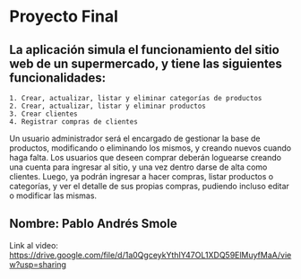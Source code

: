 # Proyecto Final

## La aplicación simula el funcionamiento del sitio web de un supermercado, y tiene las siguientes funcionalidades:

    1. Crear, actualizar, listar y eliminar categorías de productos
    2. Crear, actualizar, listar y eliminar productos
    3. Crear clientes
    4. Registrar compras de clientes

Un usuario administrador será el encargado de gestionar la base de productos, modificando o eliminando los mismos, y creando nuevos cuando haga falta. Los usuarios que deseen comprar deberán loguearse creando una cuenta para ingresar al sitio, y una vez dentro darse de alta como clientes. Luego, ya podrán ingresar a hacer compras, listar productos o categorías, y ver el detalle de sus propias compras, pudiendo incluso editar o modificar las mismas.

## Nombre: Pablo Andrés Smole

Link al video: https://drive.google.com/file/d/1a0QgceykYthIY47OL1XDQ59ElMuyfMaA/view?usp=sharing
